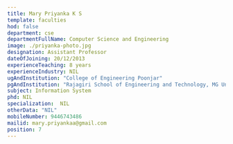 ```yaml
---
title: Mary Priyanka K S
template: faculties
hod: false
department: cse
departmentFullName: Computer Science and Engineering
image: ./priyanka-photo.jpg
designation: Assistant Professor
dateOfJoining: 20/12/2013
experienceTeaching: 8 years
experienceIndustry: NIL
ugAndInstitution: "College of Engineering Poonjar"
pgAndInstitution: "Rajagiri School of Engineering and Technology, MG University"
subject: Information System
phd: NIL
specialization:  NIL
otherData: "NIL"
mobileNumber: 9446743486
mailid: mary.priyankaa@gmail.com
position: 7
---
```

